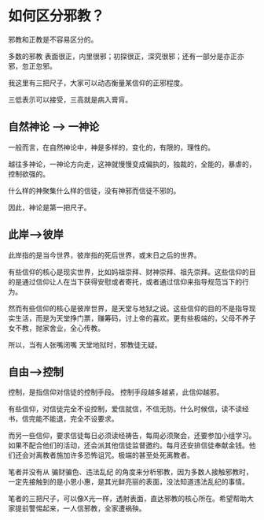 # 如何区分邪教？

邪教和正教是不容易区分的。



多数的邪教 表面很正，内里很邪；初探很正，深究很邪；还有一部分是亦正亦邪，忽正忽邪。

我这里有三把尺子，大家可以动态衡量某信仰的正邪程度。

三低表示可以接受，三高就是病入膏肓。



## 自然神论 ——> 一神论

一般而言，在自然神论中，神是多样的，变化的，有限的，理性的。

越往多神论，一神论方向走，这神就慢慢变成偏执的，独裁的，全能的，暴虐的，控制欲强的。

什么样的神聚集什么样的信徒，没有神邪而信徒不邪的。

因此，神论是第一把尺子。



## 此岸——>彼岸

此岸指的是当今世界，彼岸指的死后世界，或末日之后的世界。

有些信仰的核心是现实世界，比如妈祖崇拜、财神崇拜、祖先崇拜。这些信仰的目的是通过信仰让人在当下获得安慰或者寄托，或者通过信仰来指导规范当下的行为。

然而有些信仰的核心是彼岸世界，是天堂与地狱之说。这些信仰的目的不是指导现实生活，而是为天堂挣门票，赚筹码，讨上帝的喜欢。更有些极端的，父母不养子女不教，抛家舍业，全心传教。

所以，当有人张嘴闭嘴 天堂地狱时，邪教徒无疑。



## 自由——>控制

控制，是指信仰对信徒的控制手段。 控制手段越多越紧，此信仰越邪。

有些信仰，对信徒完全不设控制，爱信就信，不信无防。什么时候信，读不读经书，信完能不能退，完全不设要求。

而另一些信仰，要求信徒每日必须读经祷告，每周必须聚会，还要参加小组学习。如果不配合他们的活动，还会派其他信徒监督邀约。每月还安排信徒奉献金钱。他们还会对离教者施加许多恐怖诅咒。极端的甚至处死离教者。



笔者并没有从 骗财骗色、违法乱纪 的角度来分析邪教，因为多数人接触邪教时，一定先接触到的是小恩小惠，是其光鲜亮丽的表面，没法知道违法乱纪的事情。

笔者的三把尺子，可以像X光一样，透射表面，直达邪教的核心所在。希望帮助大家提前警惕起来，一人信邪教，全家遭祸殃。